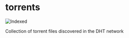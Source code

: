 torrents 
========
![Indexed](https://img.shields.io/badge/indexed-178316-blue)

Collection of torrent files discovered in the DHT network
